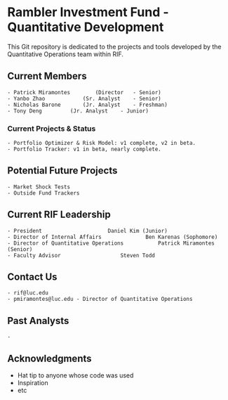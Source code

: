 # Rambler Investment Fund - Quantitative Development

This Git repository is dedicated to the projects and tools developed by the Quantitative Operations team within RIF. 


## Current Members

	- Patrick Miramontes 		(Director 	- Senior)
	- Yanbo Zhao 			(Sr. Analyst 	- Senior)
	- Nicholas Barone 		(Jr. Analyst 	- Freshman)
	- Tony Deng			(Jr. Analyst 	- Junior)

### Current Projects & Status

	- Portfolio Optimizer & Risk Model: v1 complete, v2 in beta. 
	- Portfolio Tracker: v1 in beta, nearly complete.  

## Potential Future Projects

	- Market Shock Tests
	- Outside Fund Trackers

## Current RIF Leadership
	- President						Daniel Kim (Junior)
	- Director of Internal Affairs				Ben Karenas (Sophomore)
	- Director of Quantitative Operations			Patrick Miramontes (Senior)
	- Faculty Advisor					Steven Todd 

## Contact Us
	- rif@luc.edu
	- pmiramontes@luc.edu - Director of Quantitative Operations
	
## Past Analysts

	-

## Acknowledgments

* Hat tip to anyone whose code was used
* Inspiration
* etc

